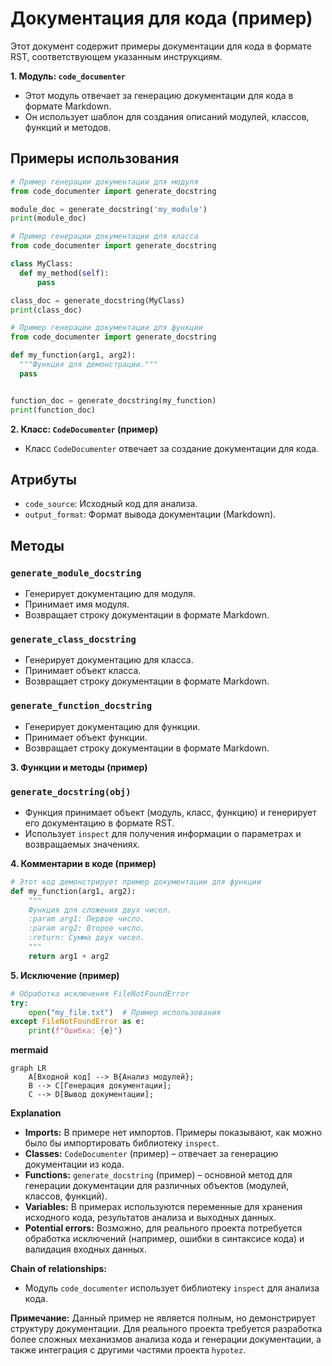 # Документация для кода (пример)

Этот документ содержит примеры документации для кода в формате RST, соответствующем указанным инструкциям.

**1. Модуль: `code_documenter`**

- Этот модуль отвечает за генерацию документации для кода в формате Markdown.
- Он использует шаблон для создания описаний модулей, классов, функций и методов.

## Примеры использования

```python
# Пример генерации документации для модуля
from code_documenter import generate_docstring

module_doc = generate_docstring('my_module')
print(module_doc)
```

```python
# Пример генерации документации для класса
from code_documenter import generate_docstring

class MyClass:
  def my_method(self):
      pass

class_doc = generate_docstring(MyClass)
print(class_doc)
```

```python
# Пример генерации документации для функции
from code_documenter import generate_docstring

def my_function(arg1, arg2):
  """Функция для демонстрации."""
  pass


function_doc = generate_docstring(my_function)
print(function_doc)
```


**2. Класс: `CodeDocumenter` (пример)**

- Класс `CodeDocumenter` отвечает за создание документации для кода.

## Атрибуты

- `code_source`: Исходный код для анализа.
- `output_format`: Формат вывода документации (Markdown).


## Методы

### `generate_module_docstring`

- Генерирует документацию для модуля.
- Принимает имя модуля.
- Возвращает строку документации в формате Markdown.

### `generate_class_docstring`

- Генерирует документацию для класса.
- Принимает объект класса.
- Возвращает строку документации в формате Markdown.

### `generate_function_docstring`

- Генерирует документацию для функции.
- Принимает объект функции.
- Возвращает строку документации в формате Markdown.


**3. Функции и методы (пример)**

### `generate_docstring(obj)`

- Функция принимает объект (модуль, класс, функцию) и генерирует его документацию в формате RST.
- Использует `inspect` для получения информации о параметрах и возвращаемых значениях.


**4. Комментарии в коде (пример)**

```python
# Этот код демонстрирует пример документации для функции
def my_function(arg1, arg2):
    """
    Функция для сложения двух чисел.
    :param arg1: Первое число.
    :param arg2: Второе число.
    :return: Сумма двух чисел.
    """
    return arg1 + arg2
```

**5. Исключение (пример)**

```python
# Обработка исключения FileNotFoundError
try:
    open("my_file.txt")  # Пример использования
except FileNotFoundError as e:
    print(f"Ошибка: {e}")
```

**mermaid**

```mermaid
graph LR
    A[Входной код] --> B{Анализ модулей};
    B --> C[Генерация документации];
    C --> D[Вывод документации];
```

**Explanation**

- **Imports:** В примере нет импортов. Примеры показывают, как можно было бы импортировать библиотеку `inspect`.
- **Classes:**  `CodeDocumenter` (пример) – отвечает за генерацию документации из кода.
- **Functions:**  `generate_docstring` (пример) – основной метод для генерации документации для различных объектов (модулей, классов, функций).
- **Variables:**  В примерах используются переменные для хранения исходного кода, результатов анализа и выходных данных.
- **Potential errors:**  Возможно, для реального проекта потребуется обработка исключений (например, ошибки в синтаксисе кода) и валидация входных данных.

**Chain of relationships:**

- Модуль `code_documenter` использует библиотеку `inspect` для анализа кода.


**Примечание:**  Данный пример не является полным, но демонстрирует структуру документации.  Для реального проекта требуется разработка более сложных механизмов анализа кода и генерации документации, а также интеграция с другими частями проекта `hypotez`.